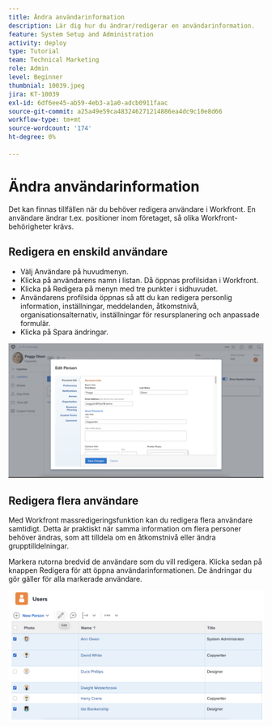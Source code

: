 ```yaml
---
title: Ändra användarinformation
description: Lär dig hur du ändrar/redigerar en användarinformation.
feature: System Setup and Administration
activity: deploy
type: Tutorial
team: Technical Marketing
role: Admin
level: Beginner
thumbnial: 10039.jpeg
jira: KT-10039
exl-id: 6df6ee45-ab59-4eb3-a1a0-adcb0911faac
source-git-commit: a25a49e59ca483246271214886ea4dc9c10e8d66
workflow-type: tm+mt
source-wordcount: '174'
ht-degree: 0%

---
```


# Ändra användarinformation

Det kan finnas tillfällen när du behöver redigera användare i Workfront. En användare ändrar t.ex. positioner inom företaget, så olika Workfront-behörigheter krävs.

## Redigera en enskild användare

* Välj Användare på huvudmenyn.
* Klicka på användarens namn i listan. Då öppnas profilsidan i Workfront.
* Klicka på Redigera på menyn med tre punkter i sidhuvudet.
* Användarens profilsida öppnas så att du kan redigera personlig information, inställningar, meddelanden, åtkomstnivå, organisationsalternativ, inställningar för resursplanering och anpassade formulär.
* Klicka på Spara ändringar.


![[!DNL Edit Person] window](assets/mod_01.png)

## Redigera flera användare

Med Workfront massredigeringsfunktion kan du redigera flera användare samtidigt. Detta är praktiskt när samma information om flera personer behöver ändras, som att tilldela om en åtkomstnivå eller ändra grupptilldelningar.

Markera rutorna bredvid de användare som du vill redigera. Klicka sedan på knappen Redigera för att öppna användarinformationen. De ändringar du gör gäller för alla markerade användare.


![[!DNL Edit Person] window](assets/mod_02.png)
